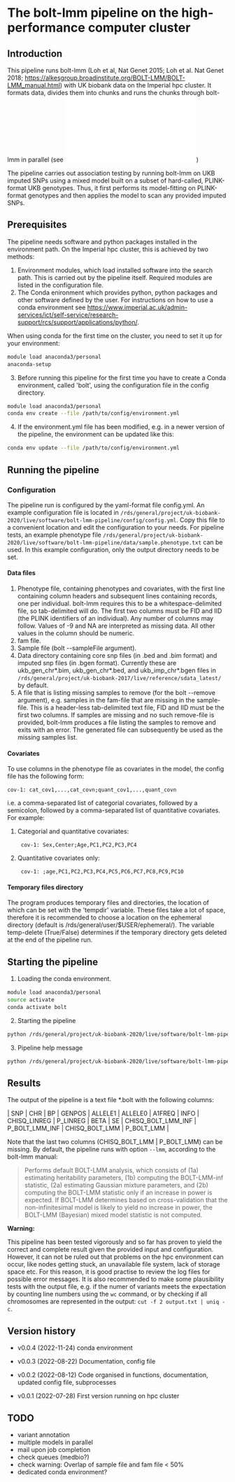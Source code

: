 # The bolt-lmm pipeline on the high-performance computer cluster


## Introduction

This pipeline runs bolt-lmm (Loh et al, Nat Genet 2015; Loh et al. Nat
Genet 2018;
https://alkesgroup.broadinstitute.org/BOLT-LMM/BOLT-LMM_manual.html)
with UK biobank data on the Imperial hpc cluster. It formats data,
divides them into chunks and runs the chunks through bolt-lmm in
parallel (see ![pipeline diagram](./doc/fig-bolt-pipeline.pdf))


The pipeline carries out association testing by running bolt-lmm on
UKB imputed SNPs using a mixed model built on a subset of hard-called,
PLINK-format UKB genotypes. Thus, it first performs its model-fitting
on PLINK-format genotypes and then applies the model to scan any
provided imputed SNPs.


## Prerequisites

The pipeline needs software and python packages installed in the
environment path. On the Imperial hpc cluster, this is achieved by two
methods:

1. Environment modules, which load installed software into the search
   path. This is carried out by the pipeline itself. Required modules
   are listed in the configuration file.
2. The Conda enironment which provides python, python packages and
   other software defined by the user. For instructions on how to use
   a conda environment see
   https://www.imperial.ac.uk/admin-services/ict/self-service/research-support/rcs/support/applications/python/. 
   
When using conda for the first time on the cluster, you need to set it up for your environment:

```bash
module load anaconda3/personal
anaconda-setup
```

3. Before running this pipeline for the first time you have to create
   a Conda environment, called 'bolt', using the configuration file in
   the config directory.

```bash
module load anaconda3/personal
conda env create --file /path/to/config/environment.yml
```

4. If the environment.yml file has been modified, e.g. in a newer
   version of the pipeline, the environment can be updated like this:

```bash
conda env update --file /path/to/config/environment.yml
```


## Running the pipeline

### Configuration

The pipeline run is configured by the yaml-format file config.yml. An
example configuration file is located in
`/rds/general/project/uk-biobank-2020/live/software/bolt-lmm-pipeline/config/config.yml`. Copy
this file to a convenient location and edit the configuration to your
needs. For pipeline tests, an example phenotype file
`/rds/general/project/uk-biobank-2020/live/software/bolt-lmm-pipeline/data/sample.phenotype.txt`
can be used. In this example configuration, only the output directory needs to be set.

#### Data files

1. Phenotype file, containing phenotypes and covariates, with the
   first line containing column headers and subsequent lines
   containing records, one per individual. bolt-lmm requires this to
   be a whitespace-delimited file, so tab-delimited will do. The
   first two columns must be FID and IID (the PLINK identifiers of an
   individual). Any number of columns may follow. Values of -9 and NA
   are interpreted as missing data. All other values in the column
   should be numeric.
2. fam file.
3. Sample file (bolt --sampleFile argument).
4. Data directory containing core snp files (in .bed and .bim format)
   and imputed snp files (in .bgen format). Currently these are
   ukb_gen_chr\*.bim, ukb_gen_chr\*.bed, and ukb_imp_chr\*.bgen files
   in
   `/rds/general/project/uk-biobank-2017/live/reference/sdata_latest/`
   by default.
5. A file that is listing missing samples to remove (for the bolt
   --remove argument), e.g. samples in the fam-file that are missing
   in the sample-file. This is a header-less tab-delimited text file,
   FID and IID must be the first two columns. If samples are missing
   and no such remove-file is provided, bolt-lmm produces a file
   listing the samples to remove and exits with an error. The
   generated file can subsequently be used as the missing samples
   list.
   
#### Covariates

To use columns in the phenotype file as covariates in the model, the
config file has the following form:

	cov-1: cat_cov1,...,cat_covn;quant_cov1,...,quant_covn

i.e. a comma-separated list of categorial covariates, followed by a
semicolon, followed by a comma-separated list of quantitative
covariates. For example:

1. Categorial and quantitative covariates:

		cov-1: Sex,Center;Age,PC1,PC2,PC3,PC4

2. Quantitative covariates only:

		cov-1: ;age,PC1,PC2,PC3,PC4,PC5,PC6,PC7,PC8,PC9,PC10


#### Temporary files directory

The program produces temporary files and directories, the location of
which can be set with the 'tempdir' variable. These files take a lot
of space, therefore it is recommended to choose a location on the
ephemeral directory (default is
/rds/general/user/$USER/ephemeral/). The variable temp-delete
(True/False) determines if the temporary directory gets deleted at the
end of the pipeline run.



## Starting the pipeline

1. Loading the conda environment.

```bash
module load anaconda3/personal
source activate
conda activate bolt
```

2. Starting the pipeline

``` bash
python /rds/general/project/uk-biobank-2020/live/software/bolt-lmm-pipeline/bin/initialise-pipeline.py --config-file config.yml

```

3. Pipeline help message

``` bash
python /rds/general/project/uk-biobank-2020/live/software/bolt-lmm-pipeline/bin/initialise-pipeline.py -h

```

## Results

The output of the pipeline is a text file  *.bolt with the following columns:

| SNP | CHR | BP | GENPOS | ALLELE1 | ALLELE0 | A1FREQ | INFO | CHISQ\_LINREG | P\_LINREG | BETA | SE | CHISQ\_BOLT\_LMM\_INF | P\_BOLT\_LMM\_INF | CHISQ\_BOLT\_LMM | P_BOLT_LMM |

Note that the last two columns (CHISQ\_BOLT\_LMM | P_BOLT_LMM) can be
missing. By default, the pipeline runs with option `--lmm`, according to the
bolt-lmm manual:

> Performs default BOLT-LMM analysis, which consists of (1a)
> estimating heritability parameters, (1b) computing the BOLT-LMM-inf
> statistic, (2a) estimating Gaussian mixture parameters, and (2b)
> computing the BOLT-LMM statistic only if an increase in power is
> expected. If BOLT-LMM determines based on cross-validation that the
> non-infinitesimal model is likely to yield no increase in power, the
> BOLT-LMM (Bayesian) mixed model statistic is not computed.


**Warning:**

This pipeline has been tested vigorously and so far has proven to
yield the correct and complete result given the provided input and
configuration. However, it can not be ruled out that problems on the
hpc environment can occur, like nodes getting stuck, an unavailable
file system, lack of storage space etc. For this reason, it is good
practise to review the log files for possible error messages. It is
also recommended to make some plausibility tests with the output file,
e.g. if the numer of variants meets the expectation by counting line
numbers using the `wc` command, or by checking if all chromosomes are
represented in the output: `cut -f 2 output.txt | uniq -c`.


## Version history

  * v0.0.4 (2022-11-24)
	conda environment
	
  * v0.0.3 (2022-08-22)
	Documentation, config file
  
  * v0.0.2 (2022-08-12)
	Code organised in functions, documentation, updated config file, subprocesses
	
  * v0.0.1 (2022-07-28)
	First version running on hpc cluster

## TODO
  
  * variant annotation
  * multiple models in parallel
  * mail upon job completion
  * check queues (medbio?)
  * check warning: Overlap of sample file and fam file < 50%
  * dedicated conda environment?



